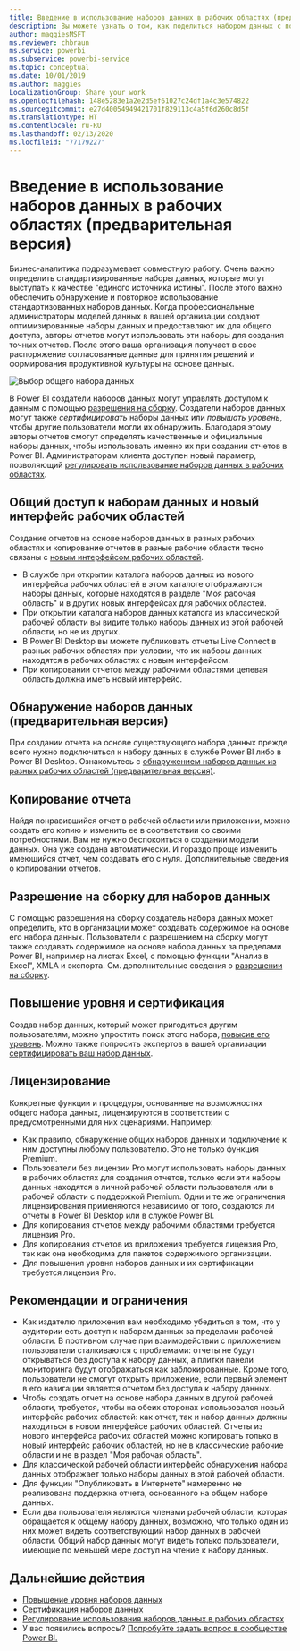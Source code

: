 ```yaml
---
title: Введение в использование наборов данных в рабочих областях (предварительная версия)
description: Вы можете узнать о том, как поделиться набором данных с пользователями в организации. Затем они могут создать отчеты, основанные на вашем наборе данных, в своих рабочих областях.
author: maggiesMSFT
ms.reviewer: chbraun
ms.service: powerbi
ms.subservice: powerbi-service
ms.topic: conceptual
ms.date: 10/01/2019
ms.author: maggies
LocalizationGroup: Share your work
ms.openlocfilehash: 148e5283e1a2e2d5ef61027c24df1a4c3e574822
ms.sourcegitcommit: e27d40054949421701f829113c4a5f6d260c8d5f
ms.translationtype: HT
ms.contentlocale: ru-RU
ms.lasthandoff: 02/13/2020
ms.locfileid: "77179227"
---
```

# <a name="intro-to-datasets-across-workspaces-preview"></a>Введение в использование наборов данных в рабочих областях (предварительная версия)

Бизнес-аналитика подразумевает совместную работу. Очень важно определить стандартизированные наборы данных, которые могут выступать к качестве "единого источника истины". После этого важно обеспечить обнаружение и повторное использование стандартизованных наборов данных. Когда профессиональные администраторы моделей данных в вашей организации создают оптимизированные наборы данных и предоставляют их для общего доступа, авторы отчетов могут использовать эти наборы для создания точных отчетов. После этого ваша организация получает в свое распоряжение согласованные данные для принятия решений и формирования продуктивной культуры на основе данных.

![Выбор общего набора данных](media/service-datasets-across-workspaces/power-bi-select-shared-dataset.png)

В Power BI создатели наборов данных могут управлять доступом к данным с помощью [разрешения на сборку](service-datasets-build-permissions.md). Создатели наборов данных могут также *сертифицировать* наборы данных или *повышать уровень*, чтобы другие пользователи могли их обнаружить. Благодаря этому авторы отчетов смогут определять качественные и официальные наборы данных, чтобы использовать именно их при создании отчетов в Power BI. Администраторам клиента доступен новый параметр, позволяющий [регулировать использование наборов данных в рабочих областях](service-datasets-admin-across-workspaces.md).

## <a name="dataset-sharing-and-the-new-workspace-experience"></a>Общий доступ к наборам данных и новый интерфейс рабочих областей

Создание отчетов на основе наборов данных в разных рабочих областях и копирование отчетов в разные рабочие области тесно связаны с [новым интерфейсом рабочих областей](service-create-the-new-workspaces.md).

- В службе при открытии каталога наборов данных из нового интерфейса рабочих областей в этом каталоге отображаются наборы данных, которые находятся в разделе "Моя рабочая область" и в других новых интерфейсах для рабочих областей. 
- При открытии каталога наборов данных каталога из классической рабочей области вы видите только наборы данных из этой рабочей области, но не из других.
- В Power BI Desktop вы можете публиковать отчеты Live Connect в разных рабочих областях при условии, что их наборы данных находятся в рабочих областях с новым интерфейсом.
- При копировании отчетов между рабочими областями целевая область должна иметь новый интерфейс.

## <a name="discover-datasets-preview"></a>Обнаружение наборов данных (предварительная версия)

При создании отчета на основе существующего набора данных прежде всего нужно подключиться к набору данных в службе Power BI либо в Power BI Desktop. Ознакомьтесь с [обнаружением наборов данных из разных рабочих областей (предварительная версия)](service-datasets-discover-across-workspaces.md).

## <a name="copy-a-report"></a>Копирование отчета

Найдя понравившийся отчет в рабочей области или приложении, можно создать его копию и изменить ее в соответствии со своими потребностями. Вам не нужно беспокоиться о создании модели данных. Она уже создана автоматически. И гораздо проще изменить имеющийся отчет, чем создавать его с нуля. Дополнительные сведения о [копировании отчетов](service-datasets-copy-reports.md).

## <a name="build-permission-for-datasets"></a>Разрешение на сборку для наборов данных

С помощью разрешения на сборку создатель набора данных может определить, кто в организации может создавать содержимое на основе его набора данных. Пользователи с разрешением на сборку могут также создавать содержимое на основе набора данных за пределами Power BI, например на листах Excel, с помощью функции "Анализ в Excel", XMLA и экспорта. См. дополнительные сведения о [разрешении на сборку](service-datasets-build-permissions.md).

## <a name="promotion-and-certification"></a>Повышение уровня и сертификация

Создав набор данных, который может пригодиться другим пользователям, можно упростить поиск этого набора, [повысив его уровень](service-datasets-promote.md). Можно также попросить экспертов в вашей организации [сертифицировать ваш набор данных](service-datasets-certify.md).

## <a name="licensing"></a>Лицензирование

Конкретные функции и процедуры, основанные на возможностях общего набора данных, лицензируются в соответствии с предусмотренными для них сценариями. Например:

- Как правило, обнаружение общих наборов данных и подключение к ним доступны любому пользователю. Это не только функция Premium.
- Пользователи без лицензии Pro могут использовать наборы данных в рабочих областях для создания отчетов, только если эти наборы данных находятся в личной рабочей области пользователя или в рабочей области с поддержкой Premium. Одни и те же ограничения лицензирования применяются независимо от того, создаются ли отчеты в Power BI Desktop или в службе Power BI.
- Для копирования отчетов между рабочими областями требуется лицензия Pro.
- Для копирования отчетов из приложения требуется лицензия Pro, так как она необходима для пакетов содержимого организации.
- Для повышения уровня наборов данных и их сертификации требуется лицензия Pro.

## <a name="considerations-and-limitations"></a>Рекомендации и ограничения

- Как издателю приложения вам необходимо убедиться в том, что у аудитории есть доступ к наборам данных за пределами рабочей области. В противном случае при взаимодействии с приложением пользователи сталкиваются с проблемами: отчеты не будут открываться без доступа к набору данных, а плитки панели мониторинга будут отображаться как заблокированные. Кроме того, пользователи не смогут открыть приложение, если первый элемент в его навигации является отчетом без доступа к набору данных.
- Чтобы создать отчет на основе набора данных в другой рабочей области, требуется, чтобы на обеих сторонах использовался новый интерфейс рабочих областей: как отчет, так и набор данных должны находиться в новом интерфейсе рабочих областей. Отчеты из нового интерфейса рабочих областей можно копировать только в новый интерфейс рабочих областей, но не в классические рабочие области и не в раздел "Моя рабочая область". 
- Для классической рабочей области интерфейс обнаружения набора данных отображает только наборы данных в этой рабочей области.
- Для функции "Опубликовать в Интернете" намеренно не реализована поддержка отчета, основанного на общем наборе данных.
- Если два пользователя являются членами рабочей области, которая обращается к общему набору данных, возможно, что только один из них может видеть соответствующий набор данных в рабочей области. Общий набор данных могут видеть только пользователи, имеющие по меньшей мере доступ на чтение к набору данных. 

## <a name="next-steps"></a>Дальнейшие действия

- [Повышение уровня наборов данных](service-datasets-promote.md)
- [Сертификация наборов данных](service-datasets-certify.md)
- [Регулирование использования наборов данных в рабочих областях](service-datasets-admin-across-workspaces.md)
- У вас появились вопросы? [Попробуйте задать вопрос в сообществе Power BI.](https://community.powerbi.com/)
